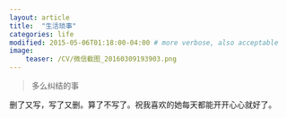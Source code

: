 ```yaml
---
layout: article
title:  "生活琐事"
categories: life
modified: 2015-05-06T01:18:00-04:00 # more verbose, also acceptable
image:
    teaser: /CV/微信截图_20160309193903.png
---
```


> 多么纠结的事

删了又写，写了又删。算了不写了。祝我喜欢的她每天都能开开心心就好了。
